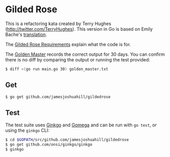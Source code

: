 # Gilded Rose

This is a refactoring kata created by Terry Hughes (http://twitter.com/TerryHughes). This version in Go is based on
Emily Bache's [translation](https://github.com/emilybache/GildedRose-Refactoring-Kata/tree/master/go).

The [Gilded Rose Requirements](https://github.com/jamesjoshuahill/gildedrose/blob/master/requirements.txt) explain what
the code is for.

The [Golden Master](https://github.com/jamesjoshuahill/gildedrose/blob/master/golden_master.txt) records the correct
output for 30 days. You can confirm there is no diff by comparing the output or running the test provided:

```bash
$ diff <(go run main.go 30) golden_master.txt
```

## Get

```bash
$ go get github.com/jamesjoshuahill/gildedrose
```

## Test

The test suite uses [Ginkgo](https://onsi.github.io/ginkgo/) and [Gomega](https://onsi.github.io/gomega/) and can be run with `go test`, or using the `ginkgo` CLI:

```bash
$ cd $GOPATH/src/github.com/jamesjoshuahill/gildedrose
$ go get github.com/onsi/ginkgo/ginkgo
$ ginkgo
```
